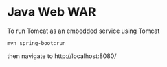
# Java Web WAR

To run Tomcat as an embedded service using Tomcat

```
mvn spring-boot:run
```

then navigate to http://localhost:8080/






